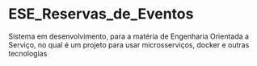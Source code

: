 # ESE_Reservas_de_Eventos
Sistema em desenvolvimento, para a matéria de Engenharia Orientada a Serviço, no qual é um projeto para usar microsserviços, docker e outras tecnologias
